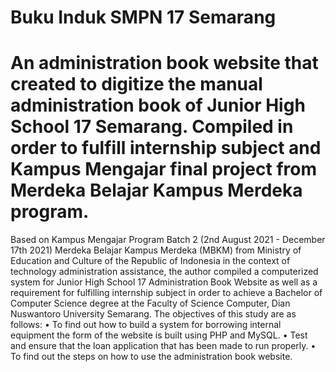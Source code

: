 # Buku Induk SMPN 17 Semarang
# An administration book website that created to digitize the manual administration book of Junior High School 17 Semarang. Compiled in order to fulfill internship subject and Kampus Mengajar final project from Merdeka Belajar Kampus Merdeka program.

Based on Kampus Mengajar Program Batch 2 (2nd August 2021 - December 17th 2021) Merdeka Belajar Kampus Merdeka (MBKM) from Ministry of Education and Culture of the Republic of Indonesia in the context of technology administration assistance, the author compiled a computerized system for Junior High School 17 Administration Book Website as well as a requirement for fulfilling internship subject in order to achieve a Bachelor of Computer Science degree at the Faculty of Science Computer, Dian Nuswantoro University Semarang.
The objectives of this study are as follows:
•	To find out how to build a system for borrowing internal equipment the form of the website is built using PHP and MySQL.
•	Test and ensure that the loan application that has been made to run properly.
•	To find out the steps on how to use the administration book website.
